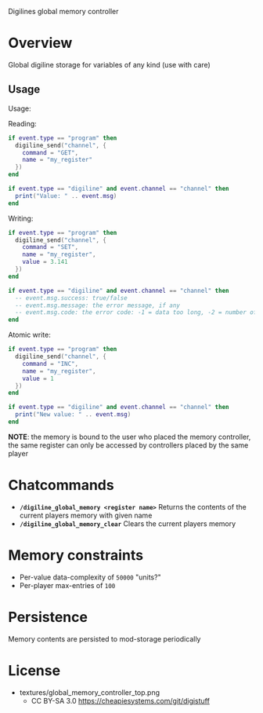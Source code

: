 
Digilines global memory controller
# Overview

Global digiline storage for variables of any kind (use with care)

## Usage

Usage:

Reading:
```lua
if event.type == "program" then
  digiline_send("channel", {
    command = "GET",
    name = "my_register"
  })
end

if event.type == "digiline" and event.channel == "channel" then
  print("Value: " .. event.msg)
end
```

Writing:
```lua
if event.type == "program" then
  digiline_send("channel", {
    command = "SET",
    name = "my_register",
    value = 3.141
  })
end

if event.type == "digiline" and event.channel == "channel" then
  -- event.msg.success: true/false
  -- event.msg.message: the error message, if any
  -- event.msg.code: the error code: -1 = data too long, -2 = number of per-player entries exceeded
end
```

Atomic write:
```lua
if event.type == "program" then
  digiline_send("channel", {
    command = "INC",
    name = "my_register",
    value = 1
  })
end

if event.type == "digiline" and event.channel == "channel" then
  print("New value: " .. event.msg)
end
```

**NOTE**: the memory is bound to the user who placed the memory controller,
the same register can only be accessed by controllers placed by
the same player

# Chatcommands

* **`/digiline_global_memory <register name>`** Returns the contents of the current players
 memory with given name
* **`/digiline_global_memory_clear`** Clears the current players memory

# Memory constraints

* Per-value data-complexity of `50000` "units?"
* Per-player max-entries of `100`

# Persistence

Memory contents are persisted to mod-storage periodically

# License

* textures/global_memory_controller_top.png
  * CC BY-SA 3.0 https://cheapiesystems.com/git/digistuff
